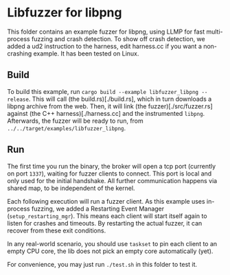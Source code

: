 # Libfuzzer for libpng

This folder contains an example fuzzer for libpng, using LLMP for fast multi-process fuzzing and crash detection.
To show off crash detection, we added a ud2 instruction to the harness, edit harness.cc if you want a non-crashing example.
It has been tested on Linux.

## Build

To build this example, run `cargo build --example libfuzzer_libpng --release`.
This will call (the build.rs)[./build.rs], which in turn downloads a libpng archive from the web.
Then, it will link (the fuzzer)[./src/fuzzer.rs] against (the C++ harness)[./harness.cc] and the instrumented `libpng`.
Afterwards, the fuzzer will be ready to run, from `../../target/examples/libfuzzer_libpng`.

## Run

The first time you run the binary, the broker will open a tcp port (currently on port `1337`), waiting for fuzzer clients to connect. This port is local and only used for the initial handshake. All further communication happens via shared map, to be independent of the kernel.

Each following execution will run a fuzzer client.
As this example uses in-process fuzzing, we added a Restarting Event Manager (`setup_restarting_mgr`).
This means each client will start itself again to listen for crashes and timeouts.
By restarting the actual fuzzer, it can recover from these exit conditions.

In any real-world scenario, you should use `taskset` to pin each client to an empty CPU core, the lib does not pick an empty core automatically (yet).

For convenience, you may just run `./test.sh` in this folder to test it.
